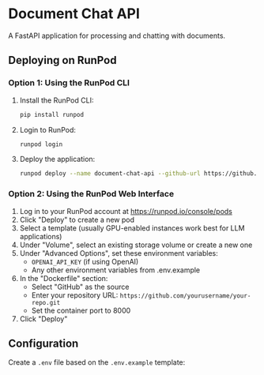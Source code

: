 # Document Chat API

A FastAPI application for processing and chatting with documents.

## Deploying on RunPod

### Option 1: Using the RunPod CLI

1. Install the RunPod CLI:
   ```bash
   pip install runpod
   ```

2. Login to RunPod:
   ```bash
   runpod login
   ```

3. Deploy the application:
   ```bash
   runpod deploy --name document-chat-api --github-url https://github.com/yourusername/your-repo.git
   ```

### Option 2: Using the RunPod Web Interface

1. Log in to your RunPod account at https://runpod.io/console/pods
2. Click "Deploy" to create a new pod
3. Select a template (usually GPU-enabled instances work best for LLM applications)
4. Under "Volume", select an existing storage volume or create a new one
5. Under "Advanced Options", set these environment variables:
   - `OPENAI_API_KEY` (if using OpenAI)
   - Any other environment variables from .env.example
6. In the "Dockerfile" section:
   - Select "GitHub" as the source
   - Enter your repository URL: `https://github.com/yourusername/your-repo.git`
   - Set the container port to 8000
7. Click "Deploy"

## Configuration

Create a `.env` file based on the `.env.example` template:

